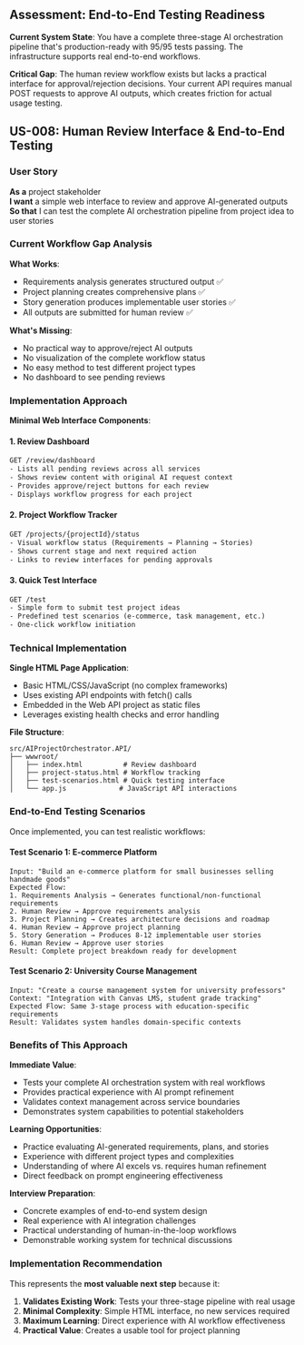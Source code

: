## Assessment: End-to-End Testing Readiness

**Current System State**: You have a complete three-stage AI orchestration pipeline that's production-ready with 95/95 tests passing. The infrastructure supports real end-to-end workflows.

**Critical Gap**: The human review workflow exists but lacks a practical interface for approval/rejection decisions. Your current API requires manual POST requests to approve AI outputs, which creates friction for actual usage testing.

## US-008: Human Review Interface & End-to-End Testing

### User Story
**As a** project stakeholder  
**I want** a simple web interface to review and approve AI-generated outputs  
**So that** I can test the complete AI orchestration pipeline from project idea to user stories

### Current Workflow Gap Analysis

**What Works**:
- Requirements analysis generates structured output ✅
- Project planning creates comprehensive plans ✅  
- Story generation produces implementable user stories ✅
- All outputs are submitted for human review ✅

**What's Missing**:
- No practical way to approve/reject AI outputs
- No visualization of the complete workflow status
- No easy method to test different project types
- No dashboard to see pending reviews

### Implementation Approach

**Minimal Web Interface Components**:

#### 1. Review Dashboard
```html
GET /review/dashboard
- Lists all pending reviews across all services
- Shows review content with original AI request context
- Provides approve/reject buttons for each review
- Displays workflow progress for each project
```

#### 2. Project Workflow Tracker
```html
GET /projects/{projectId}/status
- Visual workflow status (Requirements → Planning → Stories)
- Shows current stage and next required action
- Links to review interfaces for pending approvals
```

#### 3. Quick Test Interface
```html
GET /test
- Simple form to submit test project ideas
- Predefined test scenarios (e-commerce, task management, etc.)
- One-click workflow initiation
```

### Technical Implementation

**Single HTML Page Application**:
- Basic HTML/CSS/JavaScript (no complex frameworks)
- Uses existing API endpoints with fetch() calls
- Embedded in the Web API project as static files
- Leverages existing health checks and error handling

**File Structure**:
```
src/AIProjectOrchestrator.API/
├── wwwroot/
│   ├── index.html          # Review dashboard
│   ├── project-status.html # Workflow tracking
│   ├── test-scenarios.html # Quick testing interface
│   └── app.js             # JavaScript API interactions
```

### End-to-End Testing Scenarios

Once implemented, you can test realistic workflows:

#### Test Scenario 1: E-commerce Platform
```
Input: "Build an e-commerce platform for small businesses selling handmade goods"
Expected Flow:
1. Requirements Analysis → Generates functional/non-functional requirements
2. Human Review → Approve requirements analysis
3. Project Planning → Creates architecture decisions and roadmap
4. Human Review → Approve project planning  
5. Story Generation → Produces 8-12 implementable user stories
6. Human Review → Approve user stories
Result: Complete project breakdown ready for development
```

#### Test Scenario 2: University Course Management
```
Input: "Create a course management system for university professors"
Context: "Integration with Canvas LMS, student grade tracking"
Expected Flow: Same 3-stage process with education-specific requirements
Result: Validates system handles domain-specific contexts
```

### Benefits of This Approach

**Immediate Value**:
- Tests your complete AI orchestration system with real workflows
- Provides practical experience with AI prompt refinement
- Validates context management across service boundaries
- Demonstrates system capabilities to potential stakeholders

**Learning Opportunities**:
- Practice evaluating AI-generated requirements, plans, and stories
- Experience with different project types and complexities
- Understanding of where AI excels vs. requires human refinement
- Direct feedback on prompt engineering effectiveness

**Interview Preparation**:
- Concrete examples of end-to-end system design
- Real experience with AI integration challenges
- Practical understanding of human-in-the-loop workflows
- Demonstrable working system for technical discussions

### Implementation Recommendation

This represents the **most valuable next step** because it:

1. **Validates Existing Work**: Tests your three-stage pipeline with real usage
2. **Minimal Complexity**: Simple HTML interface, no new services required
3. **Maximum Learning**: Direct experience with AI workflow effectiveness
4. **Practical Value**: Creates a usable tool for project planning
